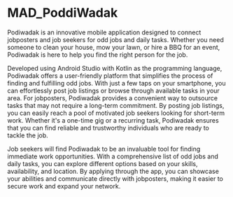 # MAD_PoddiWadak
Podiwadak is an innovative mobile application designed to connect jobposters and job seekers for odd jobs and daily tasks. Whether you need someone to clean your house, mow your lawn, or hire a BBQ for an event, Podiwadak is here to help you find the right person for the job.

Developed using Android Studio with Kotlin as the programming language, Podiwadak offers a user-friendly platform that simplifies the process of finding and fulfilling odd jobs. With just a few taps on your smartphone, you can effortlessly post job listings or browse through available tasks in your area.
For jobposters, Podiwadak provides a convenient way to outsource tasks that may not require a long-term commitment. By posting job listings, you can easily reach a pool of motivated job seekers looking for short-term work. Whether it's a one-time gig or a recurring task, Podiwadak ensures that you can find reliable and trustworthy individuals who are ready to tackle the job.

Job seekers will find Podiwadak to be an invaluable tool for finding immediate work opportunities. With a comprehensive list of odd jobs and daily tasks, you can explore different options based on your skills, availability, and location. By applying through the app, you can showcase your abilities and communicate directly with jobposters, making it easier to secure work and expand your network.
